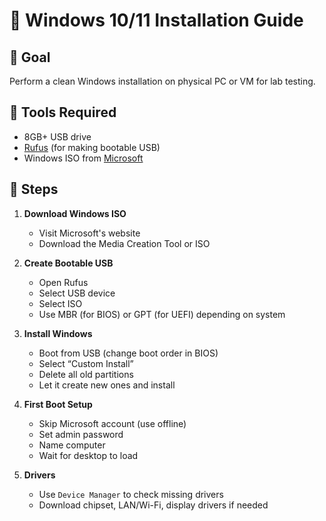 # 💾 Windows 10/11 Installation Guide

## 🎯 Goal

Perform a clean Windows installation on physical PC or VM for lab testing.

## 🔧 Tools Required

- 8GB+ USB drive
- [Rufus](https://rufus.ie) (for making bootable USB)
- Windows ISO from [Microsoft](https://www.microsoft.com/software-download/)

## 📝 Steps

1. **Download Windows ISO**
   - Visit Microsoft's website
   - Download the Media Creation Tool or ISO

2. **Create Bootable USB**
   - Open Rufus
   - Select USB device
   - Select ISO
   - Use MBR (for BIOS) or GPT (for UEFI) depending on system

3. **Install Windows**
   - Boot from USB (change boot order in BIOS)
   - Select “Custom Install”
   - Delete all old partitions
   - Let it create new ones and install

4. **First Boot Setup**
   - Skip Microsoft account (use offline)
   - Set admin password
   - Name computer
   - Wait for desktop to load

5. **Drivers**
   - Use `Device Manager` to check missing drivers
   - Download chipset, LAN/Wi-Fi, display drivers if needed

